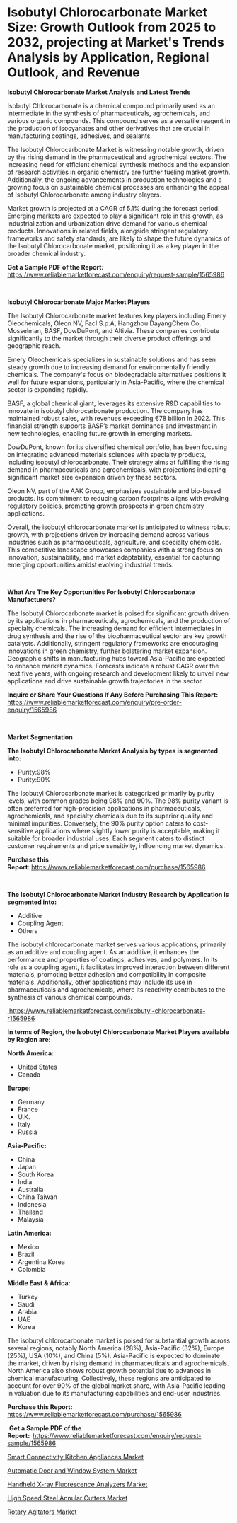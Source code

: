 <p><h1>Isobutyl Chlorocarbonate Market Size: Growth Outlook from 2025 to 2032, projecting at Market's Trends Analysis by Application, Regional Outlook, and Revenue</h1></p><p><strong>Isobutyl Chlorocarbonate Market Analysis and Latest Trends</strong></p>
<p><p>Isobutyl Chlorocarbonate is a chemical compound primarily used as an intermediate in the synthesis of pharmaceuticals, agrochemicals, and various organic compounds. This compound serves as a versatile reagent in the production of isocyanates and other derivatives that are crucial in manufacturing coatings, adhesives, and sealants.</p><p>The Isobutyl Chlorocarbonate Market is witnessing notable growth, driven by the rising demand in the pharmaceutical and agrochemical sectors. The increasing need for efficient chemical synthesis methods and the expansion of research activities in organic chemistry are further fueling market growth. Additionally, the ongoing advancements in production technologies and a growing focus on sustainable chemical processes are enhancing the appeal of Isobutyl Chlorocarbonate among industry players.</p><p>Market growth is projected at a CAGR of 5.1% during the forecast period. Emerging markets are expected to play a significant role in this growth, as industrialization and urbanization drive demand for various chemical products. Innovations in related fields, alongside stringent regulatory frameworks and safety standards, are likely to shape the future dynamics of the Isobutyl Chlorocarbonate market, positioning it as a key player in the broader chemical industry.</p></p>
<p><strong>Get a Sample PDF of the Report:&nbsp;</strong> <a href="https://www.reliablemarketforecast.com/enquiry/request-sample/1565986?utm_campaign=3572&utm_medium=2&utm_source=Github&utm_content=ia&utm_term=31032025&utm_id=isobutyl-chlorocarbonate">https://www.reliablemarketforecast.com/enquiry/request-sample/1565986</a></p>
<p>&nbsp;</p>
<p><strong>Isobutyl Chlorocarbonate Major Market Players</strong></p>
<p><p>The Isobutyl Chlorocarbonate market features key players including Emery Oleochemicals, Oleon NV, FacI S.p.A, Hangzhou DayangChem Co, Mosselman, BASF, DowDuPont, and Altivia. These companies contribute significantly to the market through their diverse product offerings and geographic reach.</p><p>Emery Oleochemicals specializes in sustainable solutions and has seen steady growth due to increasing demand for environmentally friendly chemicals. The company's focus on biodegradable alternatives positions it well for future expansions, particularly in Asia-Pacific, where the chemical sector is expanding rapidly.</p><p>BASF, a global chemical giant, leverages its extensive R&D capabilities to innovate in isobutyl chlorocarbonate production. The company has maintained robust sales, with revenues exceeding €78 billion in 2022. This financial strength supports BASF’s market dominance and investment in new technologies, enabling future growth in emerging markets.</p><p>DowDuPont, known for its diversified chemical portfolio, has been focusing on integrating advanced materials sciences with specialty products, including isobutyl chlorocarbonate. Their strategy aims at fulfilling the rising demand in pharmaceuticals and agrochemicals, with projections indicating significant market size expansion driven by these sectors.</p><p>Oleon NV, part of the AAK Group, emphasizes sustainable and bio-based products. Its commitment to reducing carbon footprints aligns with evolving regulatory policies, promoting growth prospects in green chemistry applications.</p><p>Overall, the isobutyl chlorocarbonate market is anticipated to witness robust growth, with projections driven by increasing demand across various industries such as pharmaceuticals, agriculture, and specialty chemicals. This competitive landscape showcases companies with a strong focus on innovation, sustainability, and market adaptability, essential for capturing emerging opportunities amidst evolving industrial trends.</p></p>
<p>&nbsp;</p>
<p><strong>What Are The Key Opportunities For Isobutyl Chlorocarbonate Manufacturers?</strong></p>
<p><p>The Isobutyl Chlorocarbonate market is poised for significant growth driven by its applications in pharmaceuticals, agrochemicals, and the production of specialty chemicals. The increasing demand for efficient intermediates in drug synthesis and the rise of the biopharmaceutical sector are key growth catalysts. Additionally, stringent regulatory frameworks are encouraging innovations in green chemistry, further bolstering market expansion. Geographic shifts in manufacturing hubs toward Asia-Pacific are expected to enhance market dynamics. Forecasts indicate a robust CAGR over the next five years, with ongoing research and development likely to unveil new applications and drive sustainable growth trajectories in the sector.</p></p>
<p><strong>Inquire or Share Your Questions If Any Before Purchasing This Report:</strong> <a href="https://www.reliablemarketforecast.com/enquiry/pre-order-enquiry/1565986?utm_campaign=3572&utm_medium=2&utm_source=Github&utm_content=ia&utm_term=31032025&utm_id=isobutyl-chlorocarbonate">https://www.reliablemarketforecast.com/enquiry/pre-order-enquiry/1565986</a></p>
<p>&nbsp;</p>
<p><strong>Market Segmentation</strong></p>
<p><strong>The Isobutyl Chlorocarbonate Market Analysis by types is segmented into:</strong></p>
<p><ul><li>Purity:98%</li><li>Purity:90%</li></ul></p>
<p><p>The Isobutyl Chlorocarbonate market is categorized primarily by purity levels, with common grades being 98% and 90%. The 98% purity variant is often preferred for high-precision applications in pharmaceuticals, agrochemicals, and specialty chemicals due to its superior quality and minimal impurities. Conversely, the 90% purity option caters to cost-sensitive applications where slightly lower purity is acceptable, making it suitable for broader industrial uses. Each segment caters to distinct customer requirements and price sensitivity, influencing market dynamics.</p></p>
<p><strong>Purchase this Report:&nbsp;</strong><a href="https://www.reliablemarketforecast.com/purchase/1565986?utm_campaign=3572&utm_medium=2&utm_source=Github&utm_content=ia&utm_term=31032025&utm_id=isobutyl-chlorocarbonate">https://www.reliablemarketforecast.com/purchase/1565986</a></p>
<p>&nbsp;</p>
<p><strong>The Isobutyl Chlorocarbonate Market Industry Research by Application is segmented into:</strong></p>
<p><ul><li>Additive</li><li>Coupling Agent</li><li>Others</li></ul></p>
<p><p>The isobutyl chlorocarbonate market serves various applications, primarily as an additive and coupling agent. As an additive, it enhances the performance and properties of coatings, adhesives, and polymers. In its role as a coupling agent, it facilitates improved interaction between different materials, promoting better adhesion and compatibility in composite materials. Additionally, other applications may include its use in pharmaceuticals and agrochemicals, where its reactivity contributes to the synthesis of various chemical compounds.</p></p>
<p><a href="https://www.reliablemarketforecast.com/isobutyl-chlorocarbonate-r1565986?utm_campaign=3572&utm_medium=2&utm_source=Github&utm_content=ia&utm_term=31032025&utm_id=isobutyl-chlorocarbonate">&nbsp;https://www.reliablemarketforecast.com/isobutyl-chlorocarbonate-r1565986</a></p>
<p><strong>In terms of Region, the Isobutyl Chlorocarbonate Market Players available by Region are:</strong></p>
<p>
    <p> <strong> North America: </strong>
        <ul>
            <li>United States</li>
            <li>Canada</li>
        </ul>
        </p> 
    <p> <strong> Europe: </strong>
        <ul>
            <li>Germany</li>
            <li>France</li>
            <li>U.K.</li>
            <li>Italy</li>
            <li>Russia</li>
        </ul>
        </p> 
    <p> <strong> Asia-Pacific: </strong>
        <ul>
            <li>China</li>
            <li>Japan</li>
            <li>South Korea</li>
            <li>India</li>
            <li>Australia</li>
            <li>China Taiwan</li>
            <li>Indonesia</li>
            <li>Thailand</li>
            <li>Malaysia</li>
        </ul>
        </p> 
    <p> <strong> Latin America: </strong>
        <ul>
            <li>Mexico</li>
            <li>Brazil</li>
            <li>Argentina Korea</li>
            <li>Colombia</li>
        </ul>
        </p> 
    <p> <strong> Middle East & Africa: </strong>
        <ul>
            <li>Turkey</li>
            <li>Saudi</li>
            <li>Arabia</li>
            <li>UAE</li>
            <li>Korea</li>
        </ul>
    </p>
    </p>
<p><p>The isobutyl chlorocarbonate market is poised for substantial growth across several regions, notably North America (28%), Asia-Pacific (32%), Europe (25%), USA (10%), and China (5%). Asia-Pacific is expected to dominate the market, driven by rising demand in pharmaceuticals and agrochemicals. North America also shows robust growth potential due to advances in chemical manufacturing. Collectively, these regions are anticipated to account for over 90% of the global market share, with Asia-Pacific leading in valuation due to its manufacturing capabilities and end-user industries.</p></p>
<p><strong>Purchase this Report: </strong><a href="https://www.reliablemarketforecast.com/purchase/1565986?utm_campaign=3572&utm_medium=2&utm_source=Github&utm_content=ia&utm_term=31032025&utm_id=isobutyl-chlorocarbonate">https://www.reliablemarketforecast.com/purchase/1565986</a></p>
<p>&nbsp;<strong>Get a Sample PDF of the Report:&nbsp;&nbsp;</strong><a href="https://www.reliablemarketforecast.com/enquiry/request-sample/1565986?utm_campaign=3572&utm_medium=2&utm_source=Github&utm_content=ia&utm_term=31032025&utm_id=isobutyl-chlorocarbonate">https://www.reliablemarketforecast.com/enquiry/request-sample/1565986</a></p>
<p><strong></strong></p>
<p><p><a href="https://www.linkedin.com/pulse/comprehensive-smart-connectivity-kitchen-appliances-market-overview-6qozc?utm_campaign=3572&utm_medium=2&utm_source=Github&utm_content=ia&utm_term=31032025&utm_id=isobutyl-chlorocarbonate">Smart Connectivity Kitchen Appliances Market</a></p><p><a href="https://www.linkedin.com/pulse/automatic-door-window-system-market-research-report-trends-overview-jwhtc?utm_campaign=3572&utm_medium=2&utm_source=Github&utm_content=ia&utm_term=31032025&utm_id=isobutyl-chlorocarbonate">Automatic Door and Window System Market</a></p><p><a href="https://www.linkedin.com/pulse/swot-analysis-regional-outlook-deployment-revenue-forecasts-36ijf?utm_campaign=3572&utm_medium=2&utm_source=Github&utm_content=ia&utm_term=31032025&utm_id=isobutyl-chlorocarbonate">Handheld X-ray Fluorescence Analyzers Market</a></p><p><a href="https://www.linkedin.com/pulse/market-analysis-report-high-speed-steel-annular-cutters-anticipated-xatjf?utm_campaign=3572&utm_medium=2&utm_source=Github&utm_content=ia&utm_term=31032025&utm_id=isobutyl-chlorocarbonate">High Speed Steel Annular Cutters Market</a></p><p><a href="https://www.linkedin.com/pulse/current-size-growth-projection-rotary-agitators-market-expected-r8msc?utm_campaign=3572&utm_medium=2&utm_source=Github&utm_content=ia&utm_term=31032025&utm_id=isobutyl-chlorocarbonate">Rotary Agitators Market</a></p></p>